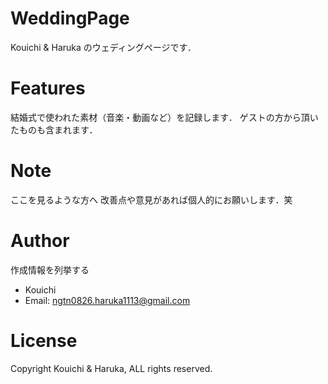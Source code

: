 # WeddingPage
Kouichi & Haruka のウェディングページです．

# Features

結婚式で使われた素材（音楽・動画など）を記録します．
ゲストの方から頂いたものも含まれます．

# Note

ここを見るような方へ
改善点や意見があれば個人的にお願いします．笑

# Author

作成情報を列挙する

* Kouichi 
* Email: ngtn0826.haruka1113@gmail.com

# License

Copyright Kouichi & Haruka, ALL rights reserved.
